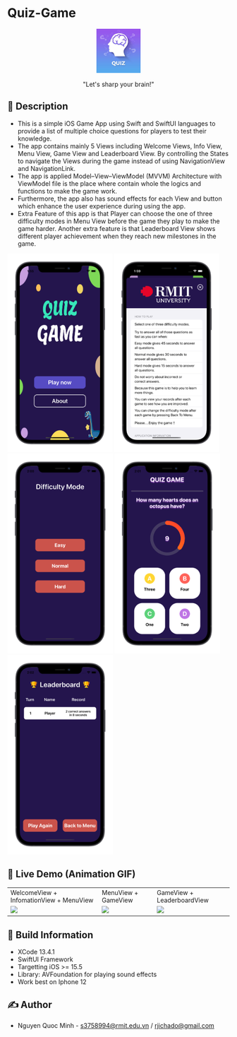 # Quiz-Game

<p align="center">
  <img width="100" src="https://github.com/quocminh238/Quiz-Game/blob/main/screenshots/icon.jpeg">
</p>

<p align="center">"Let's sharp your brain!"</p>

## 📖 Description
- This is a simple iOS Game App using Swift and SwiftUI languages to provide a list of multiple choice questions for players to test their knowledge.
- The app contains mainly 5 Views including Welcome Views, Info View, Menu View, Game View and Leaderboard View. By controlling the States to navigate the Views during the game instead of using NavigationView and NavigationLink.
- The app is applied Model–View–ViewModel (MVVM) Architecture with ViewModel file is the place where contain whole the logics and functions to make the game work. 
- Furthermore, the app also has sound effects for each View and button which enhance the user experience during using the app.
- Extra Feature of this app is that Player can choose the one of three difficulty modes in Menu View before the game they play to make the game harder. Another extra feature is that Leaderboard View shows different player achievement when they reach new milestones in the game.

<img src="https://github.com/quocminh238/Quiz-Game/blob/main/screenshots/WelcomeView.png" width="238" > <img src="https://github.com/quocminh238/Quiz-Game/blob/main/screenshots/InfoView.png" width="238" > <img src="https://github.com/quocminh238/Quiz-Game/blob/main/screenshots/MenuView.png" width="239" > <img src="https://github.com/quocminh238/Quiz-Game/blob/main/screenshots/GameView.png" width="239" > <img src="https://github.com/quocminh238/Quiz-Game/blob/main/screenshots/LeaderboardView.png" width="239" >

## 🔮 Live Demo (Animation GIF)
<table>
  <tr>
    <td>WelcomeView + InfomationView + MenuView</td>
     <td>MenuView + GameView</td>
    <td>GameView + LeaderboardView</td>
  </tr>
  <tr>
    <td><img src="https://github.com/quocminh238/Quiz-Game/blob/main/screenshots/WelcomeView%2BInfoView%2BMenuView.gif" width="280"></td>
    <td><img src="https://github.com/quocminh238/Quiz-Game/blob/main/screenshots/MenuView%2BGameview.gif" width="280"></td>
    <td><img src="https://github.com/quocminh238/Quiz-Game/blob/main/screenshots/GameView%2BLeaderboardView.gif" width="280"></td>
   </tr>

 </table>


## 🔧 Build Information
- XCode 13.4.1
- SwiftUI Framework
- Targetting iOS >= 15.5
- Library: AVFoundation for playing sound effects
- Work best on Iphone 12


## ✍️ Author
- Nguyen Quoc Minh - s3758994@rmit.edu.vn / rjichado@gmail.com


